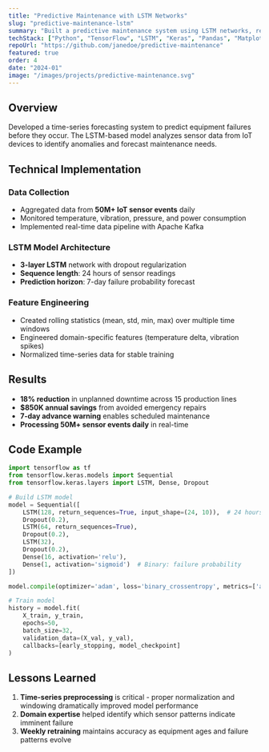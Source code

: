 ```yaml
---
title: "Predictive Maintenance with LSTM Networks"
slug: "predictive-maintenance-lstm"
summary: "Built a predictive maintenance system using LSTM networks, reducing unplanned downtime by 18% across 15 production lines and saving $850K annually."
techStack: ["Python", "TensorFlow", "LSTM", "Keras", "Pandas", "Matplotlib"]
repoUrl: "https://github.com/janedoe/predictive-maintenance"
featured: true
order: 4
date: "2024-01"
image: "/images/projects/predictive-maintenance.svg"
---
```


## Overview

Developed a time-series forecasting system to predict equipment failures before they occur. The LSTM-based model analyzes sensor data from IoT devices to identify anomalies and forecast maintenance needs.

## Technical Implementation

### Data Collection
- Aggregated data from **50M+ IoT sensor events** daily
- Monitored temperature, vibration, pressure, and power consumption
- Implemented real-time data pipeline with Apache Kafka

### LSTM Model Architecture
- **3-layer LSTM** network with dropout regularization
- **Sequence length**: 24 hours of sensor readings
- **Prediction horizon**: 7-day failure probability forecast

### Feature Engineering
- Created rolling statistics (mean, std, min, max) over multiple time windows
- Engineered domain-specific features (temperature delta, vibration spikes)
- Normalized time-series data for stable training

## Results

- **18% reduction** in unplanned downtime across 15 production lines
- **$850K annual savings** from avoided emergency repairs
- **7-day advance warning** enables scheduled maintenance
- **Processing 50M+ sensor events daily** in real-time

## Code Example

```python
import tensorflow as tf
from tensorflow.keras.models import Sequential
from tensorflow.keras.layers import LSTM, Dense, Dropout

# Build LSTM model
model = Sequential([
    LSTM(128, return_sequences=True, input_shape=(24, 10)),  # 24 hours, 10 sensors
    Dropout(0.2),
    LSTM(64, return_sequences=True),
    Dropout(0.2),
    LSTM(32),
    Dropout(0.2),
    Dense(16, activation='relu'),
    Dense(1, activation='sigmoid')  # Binary: failure probability
])

model.compile(optimizer='adam', loss='binary_crossentropy', metrics=['accuracy'])

# Train model
history = model.fit(
    X_train, y_train,
    epochs=50,
    batch_size=32,
    validation_data=(X_val, y_val),
    callbacks=[early_stopping, model_checkpoint]
)
```

## Lessons Learned

1. **Time-series preprocessing** is critical - proper normalization and windowing dramatically improved model performance
2. **Domain expertise** helped identify which sensor patterns indicate imminent failure
3. **Weekly retraining** maintains accuracy as equipment ages and failure patterns evolve
